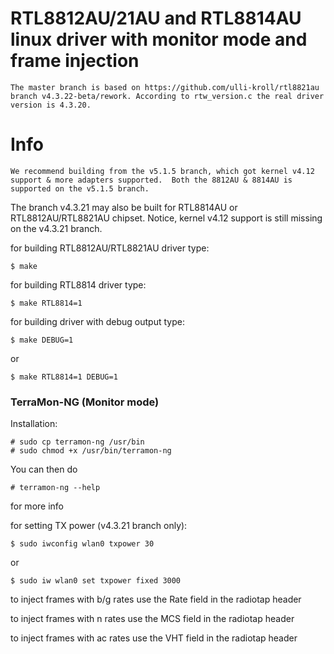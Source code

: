 # RTL8812AU/21AU and RTL8814AU linux driver with monitor mode and frame injection
`The master branch is based on https://github.com/ulli-kroll/rtl8821au branch v4.3.22-beta/rework.
According to rtw_version.c the real driver version is 4.3.20.`

# Info
`We recommend building from the v5.1.5 branch, which got kernel v4.12 support & more adapters supported. 
Both the 8812AU & 8814AU is supported on the v5.1.5 branch.`


The branch v4.3.21 may also be built for RTL8814AU or RTL8812AU/RTL8821AU chipset. 
Notice, kernel v4.12 support is still missing on the v4.3.21 branch.

for building RTL8812AU/RTL8821AU driver type:

`$ make`


for building RTL8814 driver type:

`$ make RTL8814=1`


for building driver with debug output type:

`$ make DEBUG=1`

or

`$ make RTL8814=1 DEBUG=1`

### TerraMon-NG (Monitor mode)

Installation:
```
# sudo cp terramon-ng /usr/bin
# sudo chmod +x /usr/bin/terramon-ng
```
You can then do
```
# terramon-ng --help
```
for more info

for setting TX power (v4.3.21 branch only):
```
$ sudo iwconfig wlan0 txpower 30
```
or
```
$ sudo iw wlan0 set txpower fixed 3000
```

to inject frames with b/g rates use the Rate field in the radiotap header

to inject frames with n rates use the MCS field in the radiotap header

to inject frames with ac rates use the VHT field in the radiotap header 

